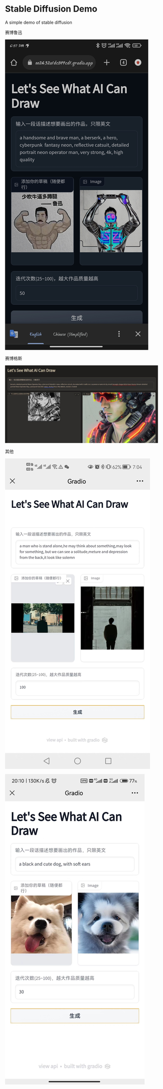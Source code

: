 # Stable Diffusion Demo

A simple demo of stable diffusion

赛博鲁迅

![image-20221025204814601](images/image-20221025204814601.png)

赛博格斯

![image-20221025204711163](images/image-20221025204711163.png)

其他

![image-20221025204823812](images/image-20221025204823812.png)

![image-20221025204839610](images/image-20221025204839610.png)